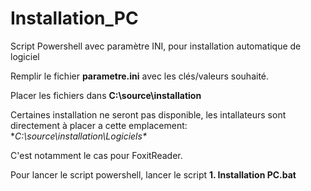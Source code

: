 # Installation_PC
Script Powershell avec paramètre INI, pour installation automatique de logiciel

Remplir le fichier **parametre.ini** avec les clés/valeurs souhaité.

Placer les fichiers dans **C:\source\installation**<br>

Certaines installation ne seront pas disponible, les intallateurs sont directement à placer a cette emplacement: **C:\source\installation\Logiciels\**

C'est notamment le cas pour FoxitReader.

Pour lancer le script powershell, lancer le script **1. Installation PC.bat**
